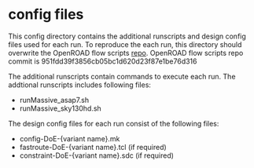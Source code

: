 # config files 
This config directory contains the additional runscripts and design config files used for each run.
To reproduce the each run, this directory should overwrite the OpenROAD flow scripts [repo](https://github.com/The-OpenROAD-Project/OpenROAD-flow-scripts).
OpenROAD flow scripts repo commit is 951fdd39f3856cb05bc1d620d23f87e1be76d316

The additional runscripts contain commands to execute each run. 
The addtional runscripts includes following files:
- runMassive_asap7.sh
- runMassive_sky130hd.sh

The design config files for each run consist of the following files:
- config-DoE-{variant name}.mk
- fastroute-DoE-{variant name}.tcl (if required)
- constraint-DoE-{variant name}.sdc (if required)


